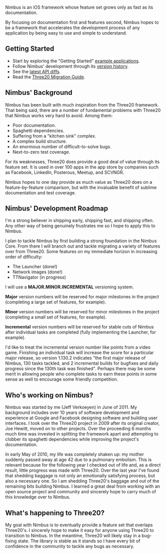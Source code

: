 Nimbus is an iOS framework whose feature set grows only as fast as its documentation.

By focusing on documentation first and features second, Nimbus hopes to be a framework
that accelerates the development process of any application by being easy to use and simple
to understand.

<h2>Getting Started</h2>

- Start by exploring the "Getting Started" <a href="https://github.com/jverkoey/nimbus/tree/master/examples/gettingstarted">example applications</a>.
- Follow Nimbus' development through its <a href="http://jverkoey.github.com/nimbus/group___version-_history.html">version history</a>.
- See the <a href="http://jverkoey.github.com/nimbus/group___version-5-0.html">latest API diffs</a>.
- Read the <a href="http://jverkoey.github.com/nimbus/group___three20-_migration-_guide.html">Three20 Migration Guide</a>.

<h2>Nimbus' Background</h2>

Nimbus has been built with much inspiration from the Three20 framework. That being said, there
are a number of fundamental problems with Three20 that Nimbus works very hard to avoid.
Among them:

- Poor documentation.
- Spaghetti dependencies.
- Suffering from a "kitchen sink" complex.
- A complex build structure.
- An enormous number of difficult-to-solve bugs.
- Next-to-zero test coverage.

For its weaknesses, Three20 does provide a good deal of value through its feature set. It is
used in over 100 apps in the app store by companies such as Facebook, LinkedIn, Posterous,
Meetup, and SCVNGR.

Nimbus hopes to one day provide as much value as Three20 does on a feature-by-feature
comparison, but with the invaluable benefit of sublime documentation and test coverage.

<h2>Nimbus' Development Roadmap</h2>

I'm a strong believer in shipping early, shipping fast, and shipping often. Any other way of
being genuinely frustrates me so I hope to apply this to Nimbus.

I plan to tackle Nimbus by first building a strong foundation in the Nimbus Core. From there
I will branch out and tackle migrating a variety of features over from Three20. Some features
on my immediate horizon in increasing order of difficulty:

- The Launcher (done!)
- Network images (done!)
- TTNavigator (in progress)

I will use a <b>MAJOR.MINOR.INCREMENTAL</b> versioning system.

<b>Major</b> version numbers will be reserved for major milestones in the project (completing a
large set of features, for example).

<b>Minor</b> version numbers will be reserved for minor milestones in the project (completing a
small set of features, for example).

<b>Incremental</b> version numbers will be reserved for stable cuts of Nimbus after individual
tasks are completed (fully implementing the Launcher, for example).

I'd like to treat the incremental version number like points from a video game. Finishing an
individual task will increase the score for a particular major release, so version 1.130.2
indicates "the first major release of Nimbus, 130 tasks tackled, and 2 incremental builds
for bugfixes and daily progress since the 130th task was finished". Perhaps there may be some
merit in allowing people who complete tasks to earn these points in some sense as well to
encourage some friendly competition.

<h2>Who's working on Nimbus?</h2>

Nimbus was started by me (Jeff Verkoeyen) in June of 2011. My background includes over 10 years
of software development and experience at Google and Facebook designing software and
building user interfaces. I took over the Three20 project in 2009 after its original creator,
Joe Hewitt, moved on to other projects. Over the proceeding 6 months much time was invested in
splitting the framework apart and attempting to clobber its spaghetti dependencies while
improving the project's documentation.

In early May of 2010, my life was completely shaken up: my mother suddenly passed
away at age 42 due to a pulmonary embolism. This is relevant because for the following year
I checked out of life and, as a direct result, little progress was made with Three20. Over the
last year I've found that shedding baggage is not only an emotionally satisfying process, but
also a necessary one. So I am shedding Three20's baggage and out of the remaining bits building
Nimbus. I learned a great deal from working with an open source project and community and
sincerely hope to carry much of this knowledge over to Nimbus.

<h2>What's happening to Three20?</h2>

My goal with Nimbus is to eventually provide a feature set that overlaps Three20's. I
sincerely hope to make it easy for anyone using Three20 to transition to Nimbus. In the
meantime, Three20 will likely stay in a bug-fixing state. The library is stable as it stands
so I have every bit of confidence in the community to tackle any bugs as necessary.
